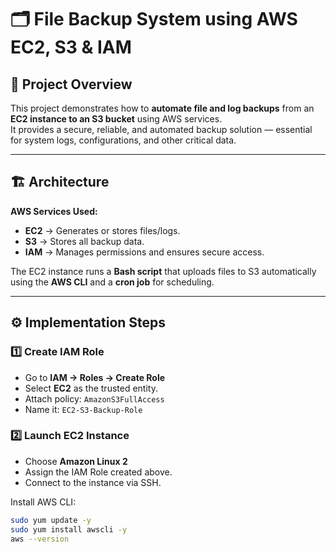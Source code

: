 # 🗂️ File Backup System using AWS EC2, S3 & IAM

## 📘 Project Overview
This project demonstrates how to **automate file and log backups** from an **EC2 instance to an S3 bucket** using AWS services.  
It provides a secure, reliable, and automated backup solution — essential for system logs, configurations, and other critical data.

---

## 🏗️ Architecture
**AWS Services Used:**
- **EC2** → Generates or stores files/logs.  
- **S3** → Stores all backup data.  
- **IAM** → Manages permissions and ensures secure access.  

The EC2 instance runs a **Bash script** that uploads files to S3 automatically using the **AWS CLI** and a **cron job** for scheduling.

---

## ⚙️ Implementation Steps

### 1️⃣ Create IAM Role
- Go to **IAM → Roles → Create Role**  
- Select **EC2** as the trusted entity.  
- Attach policy: `AmazonS3FullAccess`  
- Name it: `EC2-S3-Backup-Role`

### 2️⃣ Launch EC2 Instance
- Choose **Amazon Linux 2**  
- Assign the IAM Role created above.  
- Connect to the instance via SSH.

Install AWS CLI:
```bash
sudo yum update -y
sudo yum install awscli -y
aws --version



